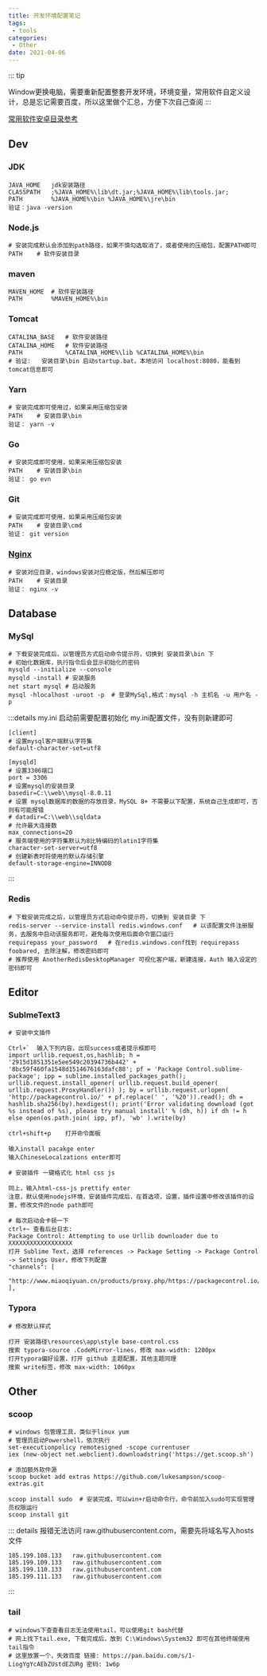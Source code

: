 ```yaml
---
title: 开发环境配置笔记
tags:
 - tools
categories: 
 - Other
date: 2021-04-06
---
```


::: tip 

Window更换电脑，需要重新配置整套开发环境，环境变量，常用软件自定义设计，总是忘记需要百度，所以这里做个汇总，方便下次自己查阅
:::



[常用软件安卓目录参考](https://hjwu.gq/blogs/Other/SoftwareSummary.html)

## Dev

### JDK 

```shell
JAVA_HOME	jdk安装路径
CLASSPATH	;%JAVA_HOME%\lib\dt.jar;%JAVA_HOME%\lib\tools.jar;
PATH		%JAVA_HOME%\bin	%JAVA_HOME%\jre\bin
验证：java -version
```

### Node.js

```shell
# 安装完成默认会添加到path路径，如果不慎勾选取消了，或者使用的压缩包，配置PATH即可
PATH	# 软件安装目录
```

### maven

```shell
MAVEN_HOME	# 软件安装路径
PATH		%MAVEN_HOME%\bin
```

### Tomcat

```shell
CATALINA_BASE	# 软件安装路径
CATALINA_HOME	# 软件安装路径
PATH			%CATALINA_HOME%\lib	%CATALINA_HOME%\bin
# 验证:	安装目录\bin 启动startup.bat，本地访问 localhost:8080，能看到tomcat信息即可
```

### Yarn

```shell
# 安装完成即可使用过，如果采用压缩包安装
PATH	# 安装目录\bin
验证：	yarn -v
```

### Go

```shell
# 安装完成即可使用，如果采用压缩包安装
PATH	# 安装目录\bin
验证：	go evn
```

### Git

```shell
# 安装完成即可使用，如果采用压缩包安装
PATH	# 安装目录\cmd
验证：	git version
```

### **[Nginx](http://nginx.org/en/download.html)**

```shell
# 安装对应目录，windows安装对应稳定版，然后解压即可
PATH	# 安装目录
验证：	nginx -v
```

## Database

### MySql

```shell
# 下载安装完成后，以管理员方式启动命令提示符，切换到 安装目录\bin 下
# 初始化数据库，执行指令后会显示初始化的密码	
mysqld --initialize --console
mysqld -install	# 安装服务	
net start mysql # 启动服务	
mysql -hlocalhost -uroot -p	 # 登录MySql,格式：mysql -h 主机名 -u 用户名 -p
```

:::details my.ini	启动前需要配置初始化 my.ini配置文件，没有则新建即可

```
[client]
# 设置mysql客户端默认字符集
default-character-set=utf8
 
[mysqld]
# 设置3306端口
port = 3306
# 设置mysql的安装目录
basedir=C:\\web\\mysql-8.0.11
# 设置 mysql数据库的数据的存放目录，MySQL 8+ 不需要以下配置，系统自己生成即可，否则有可能报错
# datadir=C:\\web\\sqldata
# 允许最大连接数
max_connections=20
# 服务端使用的字符集默认为8比特编码的latin1字符集
character-set-server=utf8
# 创建新表时将使用的默认存储引擎
default-storage-engine=INNODB
```

:::

### Redis

```shell
# 下载安装完成之后，以管理员方式启动命令提示符，切换到 安装目录 下
redis-server --service-install redis.windows.conf	# 以该配置文件注册服务，去服务中启动该服务即可，避免每次使用后面命令窗口运行
requirepass your_password	# 在redis.windows.conf找到 requirepass foobared, 去除注解，修改密码即可
# 推荐使用 AnotherRedisDesktopManager 可视化客户端，新建连接，Auth 输入设定的密码即可
```

## Editor

### SublmeText3

```shell
# 安装中文插件

Ctrl+`	输入下列内容，出现success或者提示框即可
import urllib.request,os,hashlib; h = '2915d1851351e5ee549c20394736b442' + '8bc59f460fa1548d1514676163dafc88'; pf = 'Package Control.sublime-package'; ipp = sublime.installed_packages_path(); urllib.request.install_opener( urllib.request.build_opener( urllib.request.ProxyHandler()) ); by = urllib.request.urlopen( 'http://packagecontrol.io/' + pf.replace(' ', '%20')).read(); dh = hashlib.sha256(by).hexdigest(); print('Error validating download (got %s instead of %s), please try manual install' % (dh, h)) if dh != h else open(os.path.join( ipp, pf), 'wb' ).write(by)

ctrl+shift+p	打开命令面板

输入install pacakge enter
输入ChineseLocalzations enter即可

# 安装插件 一键格式化 html css js

同上，输入html-css-js prettify enter
注意，默认使用nodejs环境，安装插件完成后，在首选项，设置，插件设置中修改该插件的设置，修改文件的node path即可

# 每次启动会卡顿一下
ctrl+~ 查看后台日志:
Package Control: Attempting to use Urllib downloader due to XXXXXXXXXXXXXXXXXX
打开 Sublime Text，选择 references -> Package Setting -> Package Control -> Settings User，修改下列配置
"channels": [
    "http://www.miaoqiyuan.cn/products/proxy.php/https://packagecontrol.io/channel_v3.json"
],
```

### Typora

```shell
# 修改默认样式

打开 安装路径\resources\app\style base-control.css
搜索 typora-source .CodeMirror-lines，修改 max-width: 1200px
打开typora偏好设置，打开 github 主题配置，其他主题同理
搜索 write标签，修改 max-width: 1060px
```

## Other

### scoop

```shell
# windows 包管理工具，类似于linux yum 
# 管理员启动Powershell，依次执行
set-executionpolicy remotesigned -scope currentuser
iex (new-object net.webclient).downloadstring('https://get.scoop.sh')

# 添加额外软件源
scoop bucket add extras https://github.com/lukesampson/scoop-extras.git

scoop install sudo  # 安装完成，可以win+r启动命令行，命令前加入sudo可实现管理员权限运行
scoop install git
```

::: details  报错无法访问 raw.githubusercontent.com，需要先将域名写入hosts文件

```shell
185.199.108.133   raw.githubusercontent.com
185.199.109.133   raw.githubusercontent.com
185.199.110.133   raw.githubusercontent.com
185.199.111.133   raw.githubusercontent.com
```

:::

### tail

```shell
# windows下查查看日志无法使用tail，可以使用git bash代替
# 网上找下tail.exe, 下载完成后，放到 C:\Windows\System32 即可在其他终端使用tail指令
# 这里放置一个，失效百度 链接: https://pan.baidu.com/s/1-LiogYgYcAEbZUstdEZURg 密码: 1w6p
```

